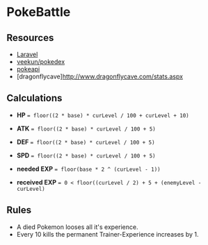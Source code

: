 # PokeBattle

## Resources

* [Laravel](http://laravel.com)
* [veekun/pokedex](https://github.com/veekun/pokedex)
* [pokeapi](http://pokeapi.co)
* [dragonflycave]http://www.dragonflycave.com/stats.aspx

## Calculations

* **HP** `= floor((2 * base) * curLevel / 100 + curLevel + 10)`
* **ATK** `= floor((2 * base) * curLevel / 100 + 5)`
* **DEF** `= floor((2 * base) * curLevel / 100 + 5)`
* **SPD** `= floor((2 * base) * curLevel / 100 + 5)`

* **needed EXP** `= floor(base * 2 ^ (curLevel - 1))`
* **received EXP** `= 0 < floor((curLevel / 2) + 5 + (enemyLevel - curLevel)`

## Rules

* A died Pokemon looses all it's experience.
* Every 10 kills the permanent Trainer-Experience increases by 1.